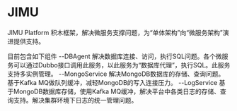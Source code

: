 # JIMU
JIMU Platform 积木框架，解决微服务支撑问题，为“单体架构”向“微服务架构”演进提供支持。

目前包含如下组件
--DBAgent  解决数据库连接、访问，执行SQL问题。各个微服务可以通过Dubbo接口调用此服务，以此服务为“数据库代理”，执行SQL。此服务支持多实例管理。
--MongoService  解决MongoDB数据库的存储、查询问题。基于Kafka MQ做队列缓冲，减轻MongoDB的写入连接压力。
--LogService   基于MongoDB数据库存储，使用Kafka MQ缓冲，解决平台中各类日志的存储、查询支持。解决集群环境下日志的统一管理问题。

